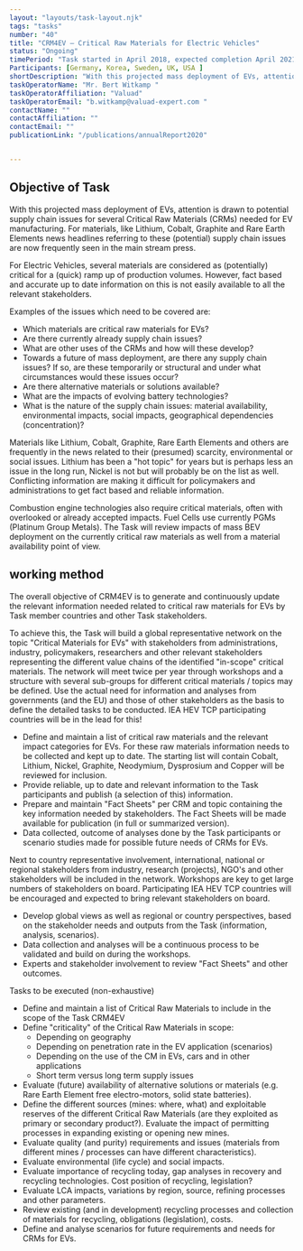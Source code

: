 ```yaml
---
layout: "layouts/task-layout.njk"
tags: "tasks"
number: "40"
title: "CRM4EV – Critical Raw Materials for Electric Vehicles"
status: "Ongoing"
timePeriod: "Task started in April 2018, expected completion April 2021 "
Participants: [Germany, Korea, Sweden, UK, USA ]
shortDescription: "With this projected mass deployment of EVs, attention is drawn to potential supply chain issues for several Critical Raw Materials (CRMs) needed for EV manufacturing. "
taskOperatorName: "Mr. Bert Witkamp "
taskOperatorAffiliation: "Valuad"
taskOperatorEmail: "b.witkamp@valuad-expert.com "
contactName: ""
contactAffiliation: ""
contactEmail: ""
publicationLink: "/publications/annualReport2020"


---
```


## Objective of Task
With this projected mass deployment of EVs, attention is drawn to potential supply chain issues for several Critical Raw Materials (CRMs) needed for EV manufacturing. For materials, like Lithium, Cobalt, Graphite and Rare Earth Elements news headlines referring to these (potential) supply chain issues are now frequently seen in the main stream press.  

For Electric Vehicles, several materials are considered as (potentially) critical for a (quick) ramp up of production volumes. However, fact based and accurate up to date information on this is not easily available to all the relevant stakeholders. 

Examples of the issues which need to be covered are: 

- Which materials are critical raw materials for EVs? 
- Are there currently already supply chain issues? 
- What are other uses of the CRMs and how will these develop? 
- Towards a future of mass deployment, are there any supply chain issues? If so, are these temporarily or structural and under what circumstances would these issues occur? 
- Are there alternative materials or solutions available? 
- What are the impacts of evolving battery technologies? 
- What is the nature of the supply chain issues: material availability, environmental impacts, social impacts, geographical dependencies (concentration)? 

Materials like Lithium, Cobalt, Graphite, Rare Earth Elements and others are frequently in the news related to their (presumed) scarcity, environmental or social issues. Lithium has been a "hot topic" for years but is perhaps less an issue in the long run, Nickel is not but will probably be on the list as well. Conflicting information are making it difficult for policymakers and administrations to get fact based and reliable information. 

Combustion engine technologies also require critical materials, often with overlooked or already accepted impacts. Fuel Cells use currently PGMs (Platinum Group Metals). The Task will review impacts of mass BEV deployment on the currently critical raw materials as well from a material availability point of view. 

## working method
The overall objective of CRM4EV is to generate and continuously update the relevant information needed related to critical raw materials for EVs by Task member countries and other Task stakeholders. 

To achieve this, the Task will build a global representative network on the topic "Critical Materials for EVs" with stakeholders from administrations, industry, policymakers, researchers and other relevant stakeholders representing the different value chains of the identified "in-scope" critical materials. The network will meet twice per year through workshops and a structure with several sub-groups for different critical materials / topics may be defined. Use the actual need for information and analyses from governments (and the EU) and those of other stakeholders as the basis to define the detailed tasks to be conducted. IEA HEV TCP participating countries will be in the lead for this! 

- Define and maintain a list of critical raw materials and the relevant impact categories for EVs. For these raw materials information needs to be collected and kept up to date. The starting list will contain Cobalt, Lithium, Nickel, Graphite, Neodymium, Dysprosium and Copper will be reviewed for inclusion. 
- Provide reliable, up to date and relevant information to the Task participants and publish (a selection of this) information. 
- Prepare and maintain "Fact Sheets" per CRM and topic containing the key information needed by stakeholders. The Fact Sheets will be made available for publication (in full or summarized version). 
- Data collected, outcome of analyses done by the Task participants or scenario studies made for possible future needs of CRMs for EVs. 

Next to country representative involvement, international, national or regional stakeholders from industry, research (projects), NGO's and other stakeholders will be included in the network. Workshops are key to get large numbers of stakeholders on board. Participating IEA HEV TCP countries will be encouraged and expected to bring relevant stakeholders on board. 

- Develop global views as well as regional or country perspectives, based on the stakeholder needs and outputs from the Task (information, analysis, scenarios). 
- Data collection and analyses will be a continuous process to be validated and build on during the workshops. 
- Experts and stakeholder involvement to review "Fact Sheets" and other outcomes. 

Tasks to be executed (non-exhaustive) 

- Define and maintain a list of Critical Raw Materials to include in the scope of the Task CRM4EV
- Define "criticality" of the Critical Raw Materials in scope: 
    -  Depending on geography 
    -  Depending on penetration rate in the EV application (scenarios) 
    -  Depending on the use of the CM in EVs, cars and in other applications 
    -  Short term versus long term supply issues 
- Evaluate (future) availability of alternative solutions or materials (e.g. Rare Earth Element free electro-motors, solid state batteries). 
- Define the different sources (mines: where, what) and exploitable reserves of the different Critical Raw Materials (are they exploited as primary or secondary product?). Evaluate the impact of permitting processes in expanding existing or opening new mines. 
- Evaluate quality (and purity) requirements and issues (materials from different mines / processes can have different characteristics). 
- Evaluate environmental (life cycle) and social impacts. 
- Evaluate importance of recycling today, gap analyses in recovery and recycling technologies. Cost position of recycling, legislation? 
- Evaluate LCA impacts, variations by region, source, refining processes and other parameters. 
- Review existing (and in development) recycling processes and collection of materials for recycling, obligations (legislation), costs. 
- Define and analyse scenarios for future requirements and needs for CRMs for EVs.  